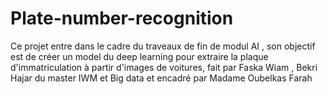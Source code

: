 # Plate-number-recognition
Ce projet entre dans le cadre du traveaux de fin de modul AI , son objectif est de créer un model du deep learning pour extraire la plaque d'immatriculation à partir d'images de voitures, fait par Faska Wiam , Bekri Hajar du master IWM et Big data et encadré par Madame Oubelkas Farah
